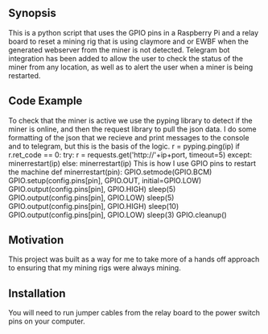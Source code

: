 ## Synopsis

This is a python script that uses the GPIO pins in a Raspberry Pi and a relay board to reset a mining rig that is using claymore and or EWBF when the generated webserver from the miner is not detected.  Telegram bot integration has been added to allow the user to check the status of the miner from any location, as well as to alert the user when a miner is being restarted.  

## Code Example

To check that the miner is active we use the pyping library to detect if the miner is online, and then the request library to pull the json data. I do some formatting of the json that we recieve and print messages to the console and to telegram, but this is the basis of the logic. 
	r = pyping.ping(ip)
			if r.ret_code == 0:
				try:
					r = requests.get('http://'+ip+port, timeout=5)
				except:
					minerrestart(ip)
			else:
				minerrestart(ip)
This is how I use GPIO pins to restart the machine
def minerrestart(pin):
	GPIO.setmode(GPIO.BCM)
	GPIO.setup(config.pins[pin], GPIO.OUT, initial=GPIO.LOW)
	GPIO.output(config.pins[pin], GPIO.HIGH)
	sleep(5) 
	GPIO.output(config.pins[pin], GPIO.LOW) 
	sleep(5)
	GPIO.output(config.pins[pin], GPIO.HIGH)
	sleep(10) 
	GPIO.output(config.pins[pin], GPIO.LOW) 
	sleep(3)
	GPIO.cleanup()

## Motivation

This project was built as a way for me to take more of a hands off approach to ensuring that my mining rigs were always mining. 

## Installation

You will need to run jumper cables from the relay board to the power switch pins on your computer. 


